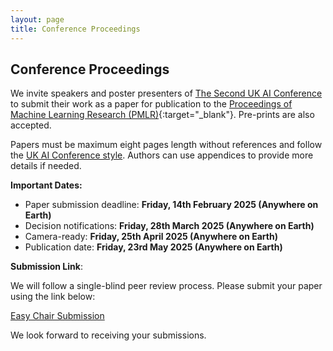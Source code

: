 ```yaml
---
layout: page
title: Conference Proceedings
---
```


## Conference Proceedings

We invite speakers and poster presenters of [The Second UK AI Conference](https://uk-ai.org/ukai2024/) to submit their work as a paper for publication to the
[Proceedings of Machine Learning Research (PMLR)](https://proceedings.mlr.press/){:target="_blank"}. Pre-prints are 
also accepted.

Papers must be maximum eight pages length without references and follow the [UK AI Conference style](https://github.com/uk-ai/ukai-latex-template). 
Authors can use appendices to provide more details if needed.

**Important Dates:**

- Paper submission deadline: **Friday, 14th February 2025 (Anywhere on Earth)**
- Decision notifications: **Friday, 28th March 2025 (Anywhere on Earth)**
- Camera-ready: **Friday, 25th April 2025 (Anywhere on Earth)**
- Publication date: **Friday, 23rd May 2025 (Anywhere on Earth)**

**Submission Link**:

We will follow a single-blind peer review process. Please submit your paper using the link below:

[Easy Chair Submission](https://easychair.org/conferences/?conf=ukai24)

We look forward to receiving your submissions.
